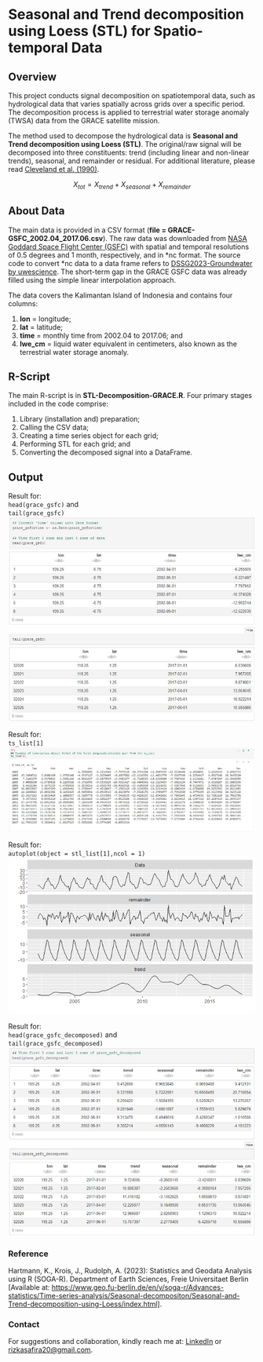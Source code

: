 # Seasonal and Trend decomposition using Loess (STL) for Spatio-temporal Data

## Overview
This project conducts signal decomposition on spatiotemporal data, such as hydrological data that varies spatially across grids over a specific period. The decomposition process is applied to terrestrial water storage anomaly (TWSA) data from the GRACE satellite mission. 

The method used to decompose the hydrological data is **Seasonal and Trend decomposition using Loess (STL)**. The original/raw signal will be decomposed into three constituents: trend (including linear and non-linear trends), seasonal, and remainder or residual. For additional literature, please read [Cleveland et al. (1990)](https://www.wessa.net/download/stl.pdf).

```math
X_{tot} = X_{trend} + X_{seasonal} + X_{remainder}
```

## About Data
The main data is provided in a CSV format (**file = GRACE-GSFC_2002.04_2017.06.csv**). The raw data was downloaded from [NASA Goddard Space Flight Center (GSFC)](https://earth.gsfc.nasa.gov/geo/data/grace-mascons) with spatial and temporal resolutions of 0.5 degrees and 1 month, respectively, and in *nc format. The source code to convert *nc data to a data frame refers to [DSSG2023-Groundwater by uwescience](https://github.com/uwescience/DSSG2023-Groundwater/tree/main). The short-term gap in the GRACE GSFC data was already filled using the simple linear interpolation approach.

The data covers the Kalimantan Island of Indonesia and contains four columns: 
1. **lon** = longitude;
2. **lat** = latitude;
3. **time** = monthly time from 2002.04 to 2017.06; and
4. **lwe_cm** = liquid water equivalent in centimeters, also known as the terrestrial water storage anomaly.

## R-Script
The main R-script is in **STL-Decomposition-GRACE.R**. Four primary stages included in the code comprise:
1. Library (installation and) preparation;
2. Calling the CSV data;
3. Creating a time series object for each grid;
4. Performing STL for each grid; and
5. Converting the decomposed signal into a DataFrame.

## Output
Result for: <br />
`head(grace_gsfc)` and <br />
`tail(grace_gsfc)` <br />
![Alt text](Output/1_GRACE-GSFC_csv.JPG)

Result for: <br />
`ts_list[1]`<br />
![Alt text](Output/2_Example_of_time_series_object.JPG)

Result for: <br />
`autoplot(object = stl_list[1],ncol = 1)`<br />
![Alt text](Output/3_Example_of_decomposed_signal_in_one_grid.png)

Result for: <br />
`head(grace_gsfc_decomposed)` and <br />
`tail(grace_gsfc_decomposed)` <br />
![Alt text](Output/4_Output_of_signal_decomposition_in_DataFrame.JPG)

### Reference
Hartmann, K., Krois, J., Rudolph, A. (2023): Statistics and Geodata Analysis using R (SOGA-R). Department of Earth Sciences, Freie Universitaet Berlin [Available at: https://www.geo.fu-berlin.de/en/v/soga-r/Advances-statistics/Time-series-analysis/Seasonal-decompositon/Seasonal-and-Trend-decomposition-using-Loess/index.html].
### Contact
For suggestions and collaboration, kindly reach me at: [LinkedIn](https://www.linkedin.com/in/rizka-amelia-dwi-safira/) or rizkasafira20@gmail.com.
